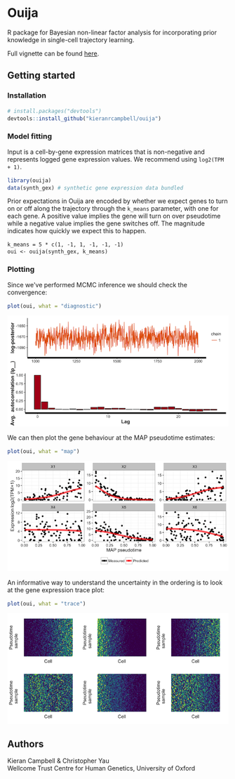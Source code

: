 # Ouija

R package for Bayesian non-linear factor analysis for incorporating prior knowledge in single-cell trajectory learning.

Full vignette can be found [here](http://kieranrcampbell.github.io/ouija).

## Getting started

### Installation

```R
# install.packages("devtools")
devtools::install_github("kieranrcampbell/ouija")
```

### Model fitting

Input is a cell-by-gene expression matrices that is non-negative and represents logged gene expression values. We recommend using `log2(TPM + 1)`.

```R
library(ouija)
data(synth_gex) # synthetic gene expression data bundled
```

Prior expectations in Ouija are encoded by whether we expect genes to turn on or
off along the trajectory through the `k_means` parameter, with one for each gene.
A positive value implies the gene will turn on over pseudotime while a negative
value implies the gene switches off. The magnitude indicates how quickly
we expect this to happen.

```
k_means = 5 * c(1, -1, 1, -1, -1, -1)
oui <- ouija(synth_gex, k_means)
```

### Plotting

Since we've performed MCMC inference we should check the convergence:

```R
plot(oui, what = "diagnostic")
```

![Diagnostic plot](inst/www/diagnostic.png)

We can then plot the gene behaviour at the MAP pseudotime estimates:

```R
plot(oui, what = "map")
```

![MAP plot](inst/www/map.png)

An informative way to understand the uncertainty in the ordering is to look at
the gene expression trace plot:

```R
plot(oui, what = "trace")
```

![Trace plot](inst/www/trace.png)



## Authors

Kieran Campbell & Christopher Yau  
Wellcome Trust Centre for Human Genetics, University of Oxford

